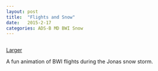 ```yaml
---
layout: post
title:  "Flights and Snow"
date:   2015-2-17
categories: ADS-B MD BWI Snow
---
```


<img class="gfyitem" data-id="SpecificMinorDuckbillcat" />

[Larger](http://www.gfycat.com/SpecificMinorDuckbillcat)

A fun animation of BWI flights during the Jonas snow storm.


